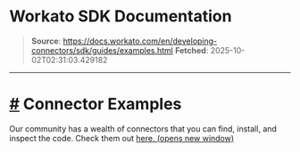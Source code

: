 # Workato SDK Documentation

> **Source**: https://docs.workato.com/en/developing-connectors/sdk/guides/examples.html
> **Fetched**: 2025-10-02T02:31:03.429182

---

# [#](<#connector-examples>) Connector Examples

Our community has a wealth of connectors that you can find, install, and inspect the code. Check them out [here. (opens new window)](<https://app.workato.com/browse/connectors>)
